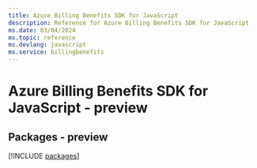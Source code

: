```yaml
---
title: Azure Billing Benefits SDK for JavaScript
description: Reference for Azure Billing Benefits SDK for JavaScript
ms.date: 03/04/2024
ms.topic: reference
ms.devlang: javascript
ms.service: billingbenefits
---
```

# Azure Billing Benefits SDK for JavaScript - preview
## Packages - preview
[!INCLUDE [packages](billing-benefits-index.md)]